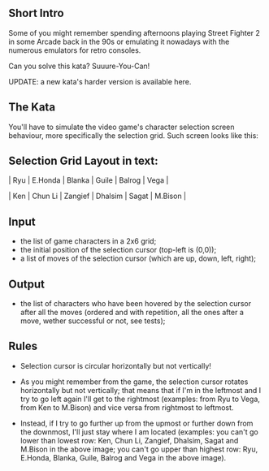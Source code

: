 ## Short Intro

Some of you might remember spending afternoons playing Street Fighter 2 in some Arcade back in the 90s or emulating it nowadays with the numerous emulators for retro consoles.

Can you solve this kata? Suuure-You-Can!

UPDATE: a new kata's harder version is available here.

## The Kata

You'll have to simulate the video game's character selection screen behaviour, more specifically the selection grid. Such screen looks like this:

## Selection Grid Layout in text:

| Ryu  | E.Honda | Blanka  | Guile   | Balrog | Vega    |

| Ken  | Chun Li | Zangief | Dhalsim | Sagat  | M.Bison |

## Input

- the list of game characters in a 2x6 grid;
- the initial position of the selection cursor (top-left is (0,0));
- a list of moves of the selection cursor (which are up, down, left, right);

## Output

- the list of characters who have been hovered by the selection cursor after all the moves (ordered and with repetition, all the ones after a move, wether successful or not, see tests);

## Rules

- Selection cursor is circular horizontally but not vertically!

- As you might remember from the game, the selection cursor rotates horizontally but not vertically; that means that if I'm in the leftmost and I try to go left again I'll get to the rightmost (examples: from Ryu to Vega, from Ken to M.Bison) and vice versa from rightmost to leftmost.

- Instead, if I try to go further up from the upmost or further down from the downmost, I'll just stay where I am located (examples: you can't go lower than lowest row: Ken, Chun Li, Zangief, Dhalsim, Sagat and M.Bison in the above image; you can't go upper than highest row: Ryu, E.Honda, Blanka, Guile, Balrog and Vega in the above image).
